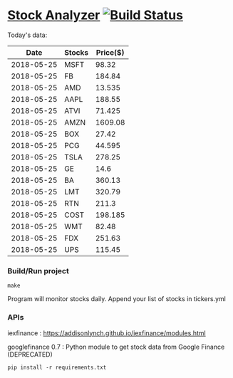 # [Stock Analyzer](https://ogoyal.github.io/StockAnalyzer/) [![Build Status](https://travis-ci.org/ogoyal/StockAnalyzer.svg?branch=master)](https://travis-ci.org/ogoyal/StockAnalyzer)

Today's data:

| Date| Stocks| Price($) | 
| --- | --- | ---  | 
| 2018-05-25| MSFT| 98.32 | 
| 2018-05-25| FB| 184.84 | 
| 2018-05-25| AMD| 13.535 | 
| 2018-05-25| AAPL| 188.55 | 
| 2018-05-25| ATVI| 71.425 | 
| 2018-05-25| AMZN| 1609.08 | 
| 2018-05-25| BOX| 27.42 | 
| 2018-05-25| PCG| 44.595 | 
| 2018-05-25| TSLA| 278.25 | 
| 2018-05-25| GE| 14.6 | 
| 2018-05-25| BA| 360.13 | 
| 2018-05-25| LMT| 320.79 | 
| 2018-05-25| RTN| 211.3 | 
| 2018-05-25| COST| 198.185 | 
| 2018-05-25| WMT| 82.48 | 
| 2018-05-25| FDX| 251.63 | 
| 2018-05-25| UPS| 115.45 | 

### Build/Run project

```
make
```

Program will monitor stocks daily. Append your list of stocks in tickers.yml

### APIs
iexfinance : https://addisonlynch.github.io/iexfinance/modules.html

googlefinance 0.7 : Python module to get stock data from Google Finance (DEPRECATED)

```
pip install -r requirements.txt
```
